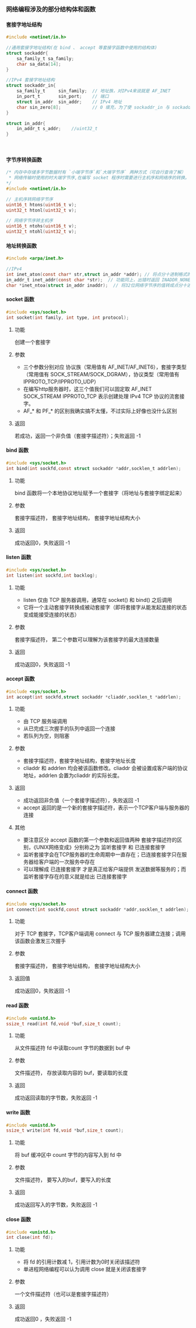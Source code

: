 ### 网络编程涉及的部分结构体和函数

#### 套接字地址结构 

```c
#include <netinet/in.h>

//通用套接字地址结构(在 bind 、 accept 等套接字函数中使用的结构体)
struct sockaddr{
    sa_family_t sa_family;
    char sa_data[14];
}

//IPv4 套接字地址结构
struct sockaddr_in{
    sa_family_t     sin_family;  // 地址族，对IPv4来说就是 AF_INET
	in_port_t       sin_port;    // 端口
    struct in_addr  sin_addr;    // IPv4 地址
	char sin_zero[8];			 // 0 填充，为了使 sockaddr_in 与 sockaddr 占用空间相同（能实现相互转换）
}

struct in_addr{
    in_addr_t s_addr;    //uint32_t
}
```

​    

#### 字节序转换函数

```c
/* 内存中存储多字节数据时有 `小端字节序`和`大端字节序` 两种方式（可自行查询了解）
 * 网络传输时使用的时大端字节序,在编写 socket 程序时需要进行主机序和网络序的转换。
*/
#include <netinet/in.h>

// 主机序转网络字节序
uint16_t htons(uint16_t v);
uint32_t htonl(uint32_t v);

// 网络字节序转主机序
uint16_t ntohs(uint16_t v);
uint32_t ntohl(uint32_t v);
```



#### 地址转换函数

```c
#include <arpa/inet.h>

//IPv4
int inet_aton(const char* str,struct in_addr *addr); // 将点分十进制格式的 IPv4 字符串转成 32 位的网络字节序的值，成功返回1，否则0
in_addr_t inet_addr(const char *str);  // 功能同上，出错时返回 INADDR_NONE（通常是一个32位全1的值）， 《UNIX网络编程》不建议使用
char *inet_ntoa(struct in_addr inaddr);  // 将32位网络字节序的值转成点分十进制格式，返回值是该字符串的指针。需要注意的是该指针是指向静态内存的，多次调用该函数时修改的是同一块内存
```



#### socket 函数

```c
#include <sys/socket.h>
int socket(int family, int type, int protocol);
```

1. 功能

   创建一个套接字

2. 参数

   - 三个参数分别对应  协议族（常用值有 AF_INET/AF_INET6），套接字类型（常用值有 SOCK_STREAM/SOCK_DGRAM），协议类型（常用值有 IPPROTO_TCP/IPPROTO_UDP）
   - 在编写http服务器时，这三个值我们可以固定取 AF_INET    SOCK_STREAM    IPPROTO_TCP  表示创建处理 IPv4  TCP 协议的流套接字。
   - AF\_* 和 PF\_* 的区别我确实搞不太懂，不过实际上好像也没什么区别

3. 返回

   若成功，返回一个非负值（套接字描述符）；失败返回 -1



#### bind 函数

```c
#include <sys/socket.h>
int bind(int sockfd,const struct sockaddr *addr,socklen_t addrlen);
```

1. 功能

   bind 函数将一个本地协议地址赋予一个套接字（将地址与套接字绑定起来）

2. 参数

   套接字描述符， 套接字地址结构， 套接字地址结构大小

3. 返回

   成功返回0，失败返回 -1

   

#### listen 函数

```c
#include <sys/socket.h>
int listen(int sockfd,int backlog);
```

1. 功能

   - listen 仅由 TCP 服务器调用，通常在 socket() 和 bind() 之后调用
   - 它将一个主动套接字转换成被动套接字（即将套接字从能发起连接的状态变成能接受连接的状态）

2. 参数

   套接字描述符， 第二个参数可以理解为该套接字的最大连接数量

3. 返回

   成功返回0，失败返回 -1

   

#### accept 函数

```c
#include <sys/socket.h>
int accept(int sockfd,struct sockaddr *cliaddr,socklen_t *addrlen);
```

1. 功能

   - 由 TCP 服务端调用
   - 从已完成三次握手的队列中返回一个连接
   - 若队列为空，则阻塞

2. 参数

   - 套接字描述符，套接字地址结构，套接字地址长度
   - cliaddr 和 addrlen 均会被该函数修改。cliaddr 会被设置成客户端的协议地址，addrlen 会置为cliaddr 的实际长度。

3. 返回

   - 成功返回非负值（一个套接字描述符），失败返回 -1
   - accept 返回的是一个新的套接字描述符，表示一个TCP客户端与服务器的连接

4. 其他

   - 要注意区分 accept 函数的第一个参数和返回值两种 套接字描述符的区别，《UNIX网络变成》分别称之为 监听套接字 和 已连接套接字
   - 监听套接字会在TCP服务器的生命周期中一直存在；已连接套接字只在服务器给客户端的一次服务中存在
   - 可以理解成 已连接套接字 才是真正给客户端提供 发送数据等服务的；而监听套接字存在的意义就是给出 已连接套接字

   

#### connect 函数

```c
#include <sys/socket.h>
int connect(int sockfd,const struct sockaddr *addr,socklen_t addrlen);
```

1. 功能

   对于 TCP 套接字，TCP客户端调用 connect 与 TCP 服务器建立连接；调用该函数会激发三次握手

2. 参数

   套接字描述符， 套接字地址结构， 套接字地址结构大小

3. 返回值

   成功返回0，失败返回 -1



#### read 函数

```c
#include <unistd.h>
ssize_t read(int fd,void *buf,size_t count);
```

1. 功能

   从文件描述符 fd 中读取count 字节的数据到 buf 中

2. 参数

   文件描述符， 存放读取内容的 buf，要读取的长度

3. 返回

   成功返回读取的字节数，失败返回 -1



#### write 函数

```c
#include <unistd.h>
ssize_t write(int fd,void *buf,size_t count);
```

1. 功能

   将 buf 缓冲区中 count 字节的内容写入到 fd 中

2. 参数

   文件描述符， 要写入的buf，要写入的长度

3. 返回

   成功返回写入的字节数，失败返回 -1

   

#### close 函数

```c
#include <unistd.h>
int close(int fd);
```

1. 功能

   - 将 fd 的引用计数减 1，引用计数为0时关闭该描述符
   - 单进程网络编程可以认为调用 close 就是关闭该套接字

2. 参数

   一个文件描述符（也可以是套接字描述符）

3. 返回

   成功返回0 ，失败返回 -1